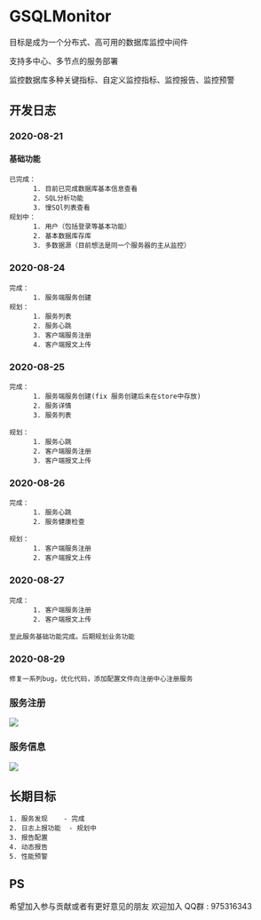 # GSQLMonitor
目标是成为一个分布式、高可用的数据库监控中间件

支持多中心、多节点的服务部署

监控数据库多种关键指标、自定义监控指标、监控报告、监控预警

## 开发日志
### 2020-08-21
#### 基础功能
    已完成：
          1. 目前已完成数据库基本信息查看
          2. SQL分析功能
          3. 慢SQl列表查看
    规划中：
          1. 用户（包括登录等基本功能）
          2. 基本数据库存库
          3. 多数据源（目前想法是同一个服务器的主从监控）
          
### 2020-08-24
    完成：
          1. 服务端服务创建
    规划：
          1. 服务列表
          2. 服务心跳
          3. 客户端服务注册
          4. 客户端报文上传

### 2020-08-25
    完成：
          1. 服务端服务创建(fix 服务创建后未在store中存放)
          2. 服务详情
          3. 服务列表
   
    规划：
          1. 服务心跳
          2. 客户端服务注册
          3. 客户端报文上传
          
### 2020-08-26
    完成：
          1. 服务心跳
          2. 服务健康检查
   
    规划：
          1. 客户端服务注册
          2. 客户端报文上传
          
### 2020-08-27
    完成：
          1. 客户端服务注册
          2. 客户端报文上传
   
    至此服务基础功能完成。后期规划业务功能


### 2020-08-29
    修复一系列bug，优化代码，添加配置文件向注册中心注册服务
    

### 服务注册
![](https://imgkr2.cn-bj.ufileos.com/ea6a374e-7fa6-4620-a324-10cf3cb68144.png?UCloudPublicKey=TOKEN_8d8b72be-579a-4e83-bfd0-5f6ce1546f13&Signature=OKNrN8PruVGpktd9O8HZrEM%252BaeU%253D&Expires=1598764825)

### 服务信息
![](https://imgkr2.cn-bj.ufileos.com/c7c4f94d-3532-4be7-a032-b1b094e64354.png?UCloudPublicKey=TOKEN_8d8b72be-579a-4e83-bfd0-5f6ce1546f13&Signature=WSlOzMe7kbKZjFJ9Y3sSOywwAg4%253D&Expires=1598764869)

   

## 长期目标

    1. 服务发现    - 完成
    2. 日志上报功能  - 规划中
    3. 报告配置
    4. 动态报告
    5. 性能预警
    

## PS
希望加入参与贡献或者有更好意见的朋友
欢迎加入 QQ群 : 975316343
